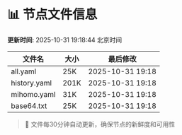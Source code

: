 # 📊 节点文件信息

**更新时间**: 2025-10-31 19:18:44 北京时间

| 文件名 | 大小 | 最后修改 |
|--------|------|----------|
| all.yaml | 25K | 2025-10-31 19:18 |
| history.yaml | 201K | 2025-10-31 19:18 |
| mihomo.yaml | 31K | 2025-10-31 19:18 |
| base64.txt | 25K | 2025-10-31 19:18 |

> 🔄 文件每30分钟自动更新，确保节点的新鲜度和可用性
